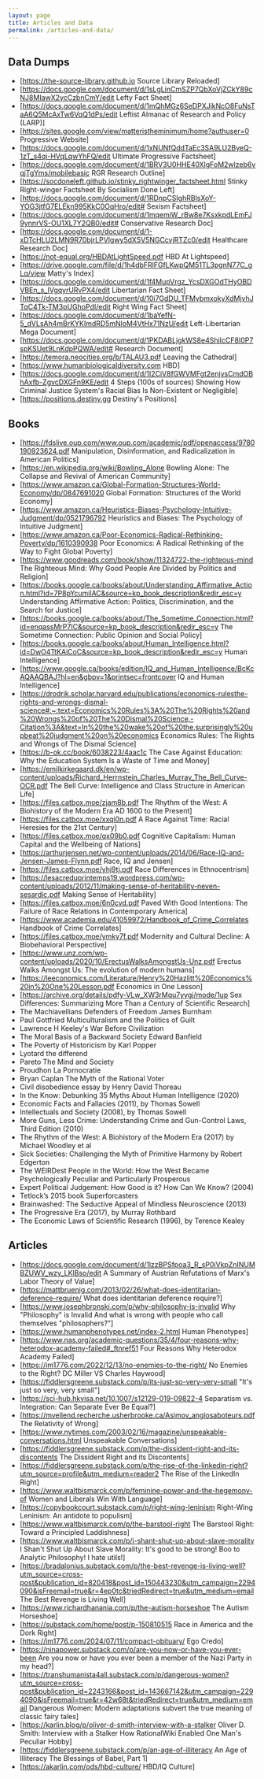 ```yaml
---
layout: page
title: Articles and Data
permalink: /articles-and-data/
---
```


## Data Dumps

* [https://the-source-library.github.io Source Library Reloaded]
* [https://docs.google.com/document/d/1sLgLinCmSZP7QbXoVjZCkY89cNJ8MIawX2ycCzbnCmY/edit Lefty Fact Sheet]
* [https://docs.google.com/document/d/1mQhMGz6SeDPXJjkNcO8FuNsTaA6Q5McAxTw6VqQ1dPs/edit Leftist Almanac of Research and Policy (LARP)]
* [https://sites.google.com/view/matteristheminimum/home?authuser=0 Progressive Website]
* [https://docs.google.com/document/d/1xNUNfQddTaEc3SA9LU2ByeQ-1zT_s4qi-HVqLqwYhFQ/edit Ultimate Progressive Factsheet]
* [https://docs.google.com/document/d/1BRV3U0HHE40XlgFoM2wlzeb6vqjTgYms/mobilebasic RGR Research Outline]
* [https://socdoneleft.github.io/stinky_rightwinger_factsheet.html Stinky Right-winger Factsheet By Socialism Done Left]
* [https://docs.google.com/document/d/1RDnpCSIghRBlsXoY-YOG3jtfG7ELEkn995KkC0OqHro/edit# Sexism Factsheet]
* [https://docs.google.com/document/d/1mqemiW_rBw8e7KsxkpdLEmFJ9ynnrVS-OU1XL7Y2QB0/edit# Conservative Research Doc]
* [https://docs.google.com/document/d/1-xDTcHLU2LMN9R70bjrLPVlgwy5dX5V5NGCcvjRTZc0/edit Healthcare Research Doc]
* [https://not-equal.org/HBDAtLightSpeed.pdf HBD At Lightspeed]
* [https://drive.google.com/file/d/1h4dbFRlFGfLKwpQM51TL3pgnN77C_gLq/view Matty's Index]
* [https://docs.google.com/document/d/1f4MupVrgz_YcsDXGOdTHyOBDVBEn_s_IVgqyrURvPX4/edit Libertarian Fact Sheet]
* [https://docs.google.com/document/d/10i7GdDU_TFMybmxokyXdMjvhJTqC4Tk-TM3pUGhoPdI/edit Right Wing Fact Sheet]
* [https://docs.google.com/document/d/1baYefN-5_dVLsAh4mBrKYKImdRD5mNloM4VtHx71NzU/edit Left-Libertarian Mega Document]
* [https://docs.google.com/document/d/1PKDABLjgkWS8e4ShiIcCF8I0P7spKSUet9LnKdpPQWA/edit# Research Document]
* [https://temora.neocities.org/b/TALAU3.pdf Leaving the Cathedral]
* [https://www.humanbiologicaldiversity.com HBD]
* [https://docs.google.com/document/d/1I2CiV8fGWVMFgt2enjysCmdOBhAxfb-ZgvcDXGFn9KE/edit 4 Steps (100s of sources) Showing How Criminal Justice System's Racial Bias Is Non-Existent or Negligible]
* [https://positions.destiny.gg Destiny's Positions]

## Books 

* [https://fdslive.oup.com/www.oup.com/academic/pdf/openaccess/9780190923624.pdf Manipulation, Disinformation, and Radicalization in American Politics]
* [https://en.wikipedia.org/wiki/Bowling_Alone Bowling Alone: The Collapse and Revival of American Community]
* [https://www.amazon.ca/Global-Formation-Structures-World-Economy/dp/0847691020 Global Formation: Structures of the World Economy]
* [https://www.amazon.ca/Heuristics-Biases-Psychology-Intuitive-Judgment/dp/0521796792 Heuristics and Biases: The Psychology of Intuitive Judgment]
* [https://www.amazon.ca/Poor-Economics-Radical-Rethinking-Poverty/dp/1610390938 Poor Economics: A Radical Rethinking of the Way to Fight Global Poverty]
* [https://www.goodreads.com/book/show/11324722-the-righteous-mind The Righteous Mind: Why Good People Are Divided by Politics and Religion]
* [https://books.google.ca/books/about/Understanding_Affirmative_Action.html?id=7P8pYcumilAC&source=kp_book_description&redir_esc=y Understanding Affirmative Action: Politics, Discrimination, and the Search for Justice]
* [https://books.google.ca/books/about/The_Sometime_Connection.html?id=enqassMrP7IC&source=kp_book_description&redir_esc=y The Sometime Connection: Public Opinion and Social Policy]
* [https://books.google.ca/books/about/Human_Intelligence.html?id=DwO4TtKAiCoC&source=kp_book_description&redir_esc=y Human Intelligence]
* [https://www.google.ca/books/edition/IQ_and_Human_Intelligence/BcKcAQAAQBAJ?hl=en&gbpv=1&printsec=frontcover IQ and Human Intelligence]
* [https://drodrik.scholar.harvard.edu/publications/economics-rulesthe-rights-and-wrongs-dismal-science#:~:text=Economics%20Rules%3A%20The%20Rights%20and%20Wrongs%20of%20The%20Dismal%20Science,-Citation%3A&text=In%20the%20wake%20of%20the,surprisingly%20upbeat%20judgment%20on%20economics Economics Rules: The Rights and Wrongs of The Dismal Science]
* [https://b-ok.cc/book/6038223/4aac1c The Case Against Education: Why the Education System Is a Waste of Time and Money]
* [https://emilkirkegaard.dk/en/wp-content/uploads/Richard_Herrnstein_Charles_Murray_The_Bell_Curve-OCR.pdf The Bell Curve: Intelligence and Class Structure in American Life]
* [https://files.catbox.moe/zjam8b.pdf The Rhythm of the West: A Biohistory of the Modern Era AD 1600 to the Present]
* [https://files.catbox.moe/xxqi0n.pdf A Race Against Time: Racial Heresies for the 21st Century]
* [https://files.catbox.moe/qx09b0.pdf Cognitive Capitalism: Human Capital and the Wellbeing of Nations]
* [https://arthurjensen.net/wp-content/uploads/2014/06/Race-IQ-and-Jensen-James-Flynn.pdf Race, IQ and Jensen]
* [https://files.catbox.moe/yhj9tj.pdf Race Differences in Ethnocentrism]
* [https://lesacreduprintemps19.wordpress.com/wp-content/uploads/2012/11/making-sense-of-heritability-neven-sesardic.pdf Making Sense of Heritability]
* [https://files.catbox.moe/6n0cvd.pdf Paved With Good Intentions: The Failure of Race Relations in Contemporary America]
* [https://www.academia.edu/41059972/Handbook_of_Crime_Correlates Handbook of Crime Correlates]
* [https://files.catbox.moe/ymky7f.pdf Modernity and Cultural Decline: A Biobehavioral Perspective]
* [https://www.unz.com/wp-content/uploads/2020/10/ErectusWalksAmongstUs-Unz.pdf Erectus Walks Amongst Us: The evolution of modern humans]
* [https://leeconomics.com/Literature/Henry%20Hazlitt%20Economics%20in%20One%20Lesson.pdf Economics in One Lesson]
* [https://archive.org/details/pdfy-VLw_XW3rMqu7yygj/mode/1up Sex Differences: Summarizing More Than a Century of Scientific Research]
* The Machiavellians Defenders of Freedom James Burnham
* Paul Gottfried Multiculturalism and the Politics of Guilt
* Lawrence H Keeley's War Before Civilization
* The Moral Basis of a Backward Society Edward Banfield
* The Poverty of Historicism by Karl Popper
* Lyotard the differend
* Pareto The Mind and Society
* Proudhon La Pornocratie
* Bryan Caplan The Myth of the Rational Voter
* Civil disobedience essay by Henry David Thoreau
* In the Know: Debunking 35 Myths About Human Intelligence (2020)
* Economic Facts and Fallacies (2011), by Thomas Sowell
* Intellectuals and Society (2008), by Thomas Sowell
* More Guns, Less Crime: Understanding Crime and Gun-Control Laws, Third Edition (2010)
* The Rhythm of the West: A Biohistory of the Modern Era (2017) by Michael Woodley et al
* Sick Societies: Challenging the Myth of Primitive Harmony by Robert Edgerton
* The WEIRDest People in the World: How the West Became Psychologically Peculiar and Particularly Prosperous
* Expert Political Judgement: How Good is it? How Can We Know? (2004)
* Tetlock’s 2015 book Superforcasters
* Brainwashed: The Seductive Appeal of Mindless Neuroscience (2013)
* The Progressive Era (2017), by Murray Rothbard
* The Economic Laws of Scientific Research (1996), by Terence Kealey


## Articles

* [https://docs.google.com/document/d/1lzzBPSfpoa3_R_sP0iVkpZnINUMBZUWV_wzy_LKIBso/edit A Summary of Austrian Refutations of Marx's Labor Theory of Value]
* [https://mattbruenig.com/2013/02/26/what-does-identitarian-deference-require/ What does identitarian deference require?]
* [https://www.josephbronski.com/p/why-philosophy-is-invalid Why "Philosophy" is Invalid And what is wrong with people who call themselves "philosophers?"]
* [https://www.humanphenotypes.net/index-2.html Human Phenotypes]
* [https://www.nas.org/academic-questions/35/4/four-reasons-why-heterodox-academy-failed#_ftnref51 Four Reasons Why Heterodox Academy Failed]
* [https://im1776.com/2022/12/13/no-enemies-to-the-right/ No Enemies to the Right? DC Miller VS Charles Haywood]
* [https://fiddlersgreene.substack.com/p/its-just-so-very-very-small "It's just so very, very small"]
* [https://sci-hub.hkvisa.net/10.1007/s12129-019-09822-4 Separatism vs. Integration: Can Separate Ever Be Equal?]
* [https://mvellend.recherche.usherbrooke.ca/Asimov_anglosaboteurs.pdf The Relativity of Wrong]
* [https://www.nytimes.com/2003/02/16/magazine/unspeakable-conversations.html Unspeakable Conversations]
* [https://fiddlersgreene.substack.com/p/the-dissident-right-and-its-discontents The Dissident Right and its Discontents]
* [https://fiddlersgreene.substack.com/p/the-rise-of-the-linkedin-right?utm_source=profile&utm_medium=reader2 The Rise of the LinkedIn Right]
* [https://www.waltbismarck.com/p/feminine-power-and-the-hegemony-of Women and Liberals Win With Language]
* [https://copybookcourt.substack.com/p/right-wing-leninism Right-Wing Leninism: An antidote to populism]
* [https://www.waltbismarck.com/p/the-barstool-right The Barstool Right: Toward a Principled Laddishness]
* [https://www.waltbismarck.com/p/i-shant-shut-up-about-slave-morality I Shan't Shut Up About Slave Morality: It's good to be strong! Boo to Analytic Philosophy! I hate utils!]
* [https://bradalonius.substack.com/p/the-best-revenge-is-living-well?utm_source=cross-post&publication_id=820418&post_id=150443230&utm_campaign=2294090&isFreemail=true&r=4ep0tc&triedRedirect=true&utm_medium=email The Best Revenge is Living Well]
* [https://www.richardhanania.com/p/the-autism-horseshoe The Autism Horseshoe]
* [https://substack.com/home/post/p-150810515 Race in America and the Dork Right]
* [https://im1776.com/2024/07/11/compact-obituary/ Ego Credo]
* [https://ninapower.substack.com/p/are-you-now-or-have-you-ever-been Are you now or have you ever been a member of the Nazi Party in my head?]
* [https://transhumanista4all.substack.com/p/dangerous-women?utm_source=cross-post&publication_id=2243166&post_id=143667142&utm_campaign=2294090&isFreemail=true&r=42w68t&triedRedirect=true&utm_medium=email Dangerous Women: Modern adaptations subvert the true meaning of classic fairy tales]
* [https://karlin.blog/p/oliver-d-smith-interview-with-a-stalker Oliver D. Smith: Interview with a Stalker How RationalWiki Enabled One Man's Peculiar Hobby]
* [https://fiddlersgreene.substack.com/p/an-age-of-illiteracy An Age of Illiteracy The Blessings of Babel, Part 1]
* [https://akarlin.com/ods/hbd-culture/ HBD/IQ Culture]
